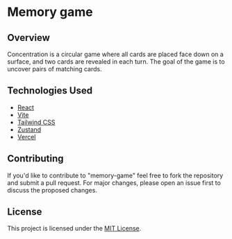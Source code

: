 # Memory game

## Overview

Concentration is a circular game where all cards are placed face down on a surface, and two cards are revealed in each turn. The goal of the game is to uncover pairs of matching cards.

## Technologies Used

- [React](https://reactjs.org/)
- [Vite](https://vitejs.dev/)
- [Tailwind CSS](https://tailwindcss.com/)
- [Zustand](https://zustand-demo.pmnd.rs/)
- [Vercel](https://vercel.com/)

## Contributing

If you'd like to contribute to "memory-game" feel free to fork the repository and submit a pull request. For major changes, please open an issue first to discuss the proposed changes.

## License

This project is licensed under the [MIT License](LICENSE).
